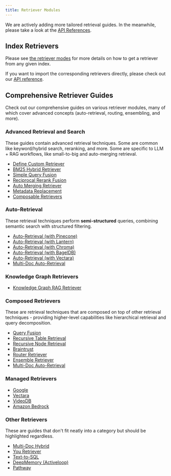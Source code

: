 ```yaml
---
title: Retriever Modules
---
```


We are actively adding more tailored retrieval guides.
In the meanwhile, please take a look at the [API References](/python/framework/api_reference/retrievers).

## Index Retrievers

Please see [the retriever modes](/python/framework/module_guides/querying/retriever/retriever_modes) for more details on how to get a retriever from any given index.

If you want to import the corresponding retrievers directly, please check out our [API reference](/python/framework/api_reference/retrievers).

## Comprehensive Retriever Guides

Check out our comprehensive guides on various retriever modules, many of which cover advanced concepts (auto-retrieval, routing, ensembling, and more).

### Advanced Retrieval and Search

These guides contain advanced retrieval techniques. Some are common like keyword/hybrid search, reranking, and more.
Some are specific to LLM + RAG workflows, like small-to-big and auto-merging retrieval.

- [Define Custom Retriever](/python/examples/query_engine/customretrievers)
- [BM25 Hybrid Retriever](/python/examples/retrievers/bm25_retriever)
- [Simple Query Fusion](/python/examples/retrievers/simple_fusion)
- [Reciprocal Rerank Fusion](/python/examples/retrievers/reciprocal_rerank_fusion)
- [Auto Merging Retriever](/python/examples/retrievers/auto_merging_retriever)
- [Metadata Replacement](/python/examples/node_postprocessor/metadatareplacementdemo)
- [Composable Retrievers](/python/examples/retrievers/composable_retrievers)

### Auto-Retrieval

These retrieval techniques perform **semi-structured** queries, combining semantic search with structured filtering.

- [Auto-Retrieval (with Pinecone)](/python/examples/vector_stores/pinecone_auto_retriever)
- [Auto-Retrieval (with Lantern)](/python/examples/vector_stores/lanternautoretriever)
- [Auto-Retrieval (with Chroma)](/python/examples/vector_stores/chroma_auto_retriever)
- [Auto-Retrieval (with BagelDB)](/python/examples/vector_stores/bagelautoretriever)
- [Auto-Retrieval (with Vectara)](/python/examples/retrievers/vectara_auto_retriever)
- [Multi-Doc Auto-Retrieval](/python/examples/query_engine/multi_doc_auto_retrieval/multi_doc_auto_retrieval)

### Knowledge Graph Retrievers

- [Knowledge Graph RAG Retriever](/python/examples/query_engine/knowledge_graph_rag_query_engine)

### Composed Retrievers

These are retrieval techniques that are composed on top of other retrieval techniques - providing higher-level capabilities like
hierarchical retrieval and query decomposition.

- [Query Fusion](/python/examples/retrievers/reciprocal_rerank_fusion)
- [Recursive Table Retrieval](/python/examples/query_engine/pdf_tables/recursive_retriever)
- [Recursive Node Retrieval](/python/examples/retrievers/recursive_retriever_nodes)
- [Braintrust](/python/examples/retrievers/recurisve_retriever_nodes_braintrust)
- [Router Retriever](/python/examples/retrievers/router_retriever)
- [Ensemble Retriever](/python/examples/retrievers/ensemble_retrieval)
- [Multi-Doc Auto-Retrieval](/python/examples/query_engine/multi_doc_auto_retrieval/multi_doc_auto_retrieval)

### Managed Retrievers

- [Google](/python/examples/managed/googledemo)
- [Vectara](/python/examples/managed/vectarademo)
- [VideoDB](/python/examples/retrievers/videodb_retriever)
- [Amazon Bedrock](/python/examples/retrievers/bedrock_retriever)

### Other Retrievers

These are guides that don't fit neatly into a category but should be highlighted regardless.

- [Multi-Doc Hybrid](/python/examples/retrievers/multi_doc_together_hybrid)
- [You Retriever](/python/examples/retrievers/you_retriever)
- [Text-to-SQL](/python/examples/index_structs/struct_indices/sqlindexdemo)
- [DeepMemory (Activeloop)](/python/examples/retrievers/deep_memory)
- [Pathway](/python/examples/retrievers/pathway_retriever)

